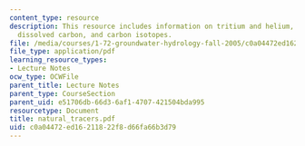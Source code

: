 ```yaml
---
content_type: resource
description: This resource includes information on tritium and helium, carbon isotopes,
  dissolved carbon, and carbon isotopes.
file: /media/courses/1-72-groundwater-hydrology-fall-2005/c0a04472ed16211822f8d66fa66b3d79_natural_tracers.pdf
file_type: application/pdf
learning_resource_types:
- Lecture Notes
ocw_type: OCWFile
parent_title: Lecture Notes
parent_type: CourseSection
parent_uid: e51706db-66d3-6af1-4707-421504bda995
resourcetype: Document
title: natural_tracers.pdf
uid: c0a04472-ed16-2118-22f8-d66fa66b3d79
---
```

